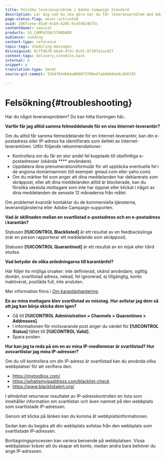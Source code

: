 ```yaml
---
title: Felsöka leveransproblem i Adobe Campaign Standard
description: Lär dig vad du ska göra när du får leveransproblem med Adobe Campaign Standard.
page-status-flag: never-activated
uuid: 286fceee-65a9-4cb9-b205-9ce5d024675c
contentOwner: sauviat
products: SG_CAMPAIGN/STANDARD
audience: sending
content-type: reference
topic-tags: sheduling-messages
discoiquuid: 9c7fd670-bba9-4f3c-8cb1-87397a1acd27
context-tags: delivery,schedule,back
internal: n
snippet: y
translation-type: tm+mt
source-git-commit: 33d4704d664a809073790e47ab6bb84e9c2b07d5

---
```



# Felsökning{#troubleshooting}

Har du något leveransproblem? Du kan hitta lösningen här..

**Varför får jag alltid samma felmeddelande för en viss Internet-leverantör?**

Om du alltid får samma felmeddelande för en Internet-leverantör, kan din e-postadress eller IP-adress ha identifierats som defekt av Internet-leverantören. Utför följande rekommendationer:
* Kontrollera om du får en stor andel fel kopplade till obefintliga e-postadresser (okända **** användare).
* Uppdatera dina prenumerationsformulär för att upptäcka eventuella fel i de angivna domännamnen (till exempel: gmaul.com eller yaho.com).
* Om du märker fel som anger att dina meddelanden har deklarerats som skräppost, eller att dina meddelanden alltid är blockerade, kan du försöka utesluta mottagare som inte har öppnat eller klickat i något av dina meddelanden de senaste 12 månaderna från målet.

Om problemet kvarstår kontaktar du de kommersiella tjänsterna, leveranstjänsterna eller Adobe Campaign-supporten.

**Vad är skillnaden mellan en svartlistad e-postadress och en e-postadress i karantän?**

Statusen **[!UICONTROL Blacklisted]** är ett resultat av en feedbackslinga (när en person rapporterar ett meddelande som skräppost).

Statusen **[!UICONTROL Quarantined]** är ett resultat av en mjuk eller hård studsa.

**Vad betyder de olika anledningarna till karantänfel?**

Här följer tio möjliga orsaker: inte definierad, okänd användare, ogiltig domän, svartlistad adress, nekad, fel ignorerad, ej tillgänglig, konto inaktiverat, postlåda full, inte ansluten.

Mer information finns i [Om karantänhantering](../../sending/using/understanding-quarantine-management.md).

**En av mina mottagare blev svartlistad av misstag. Hur avlistar jag dem så att jag kan börja skicka dem igen?**

* Gå till **[!UICONTROL Administration > Channels > Quarantines > Addresses]**.
* I informationen för motsvarande post anger du värdet för **[!UICONTROL Status]** fältet till **[!UICONTROL Valid]**.
* Spara posten.

**Hur kan jag ta reda på om en av mina IP-medlemmar är svartlistad? Hur avsvartlistar jag mina IP-adresser?**

Om du vill kontrollera om din IP-adress är svartlistad kan du använda olika webbplatser för att verifiera den:
* https://mxtoolbox.com/
* https://whatismyipaddress.com/blacklist-check
* https://www.blacklistalert.org/

I allmänhet returnerar resultatet av IP-adresskontrollen en lista som innehåller information om svartlistan och även namnet på den webbplats som svartlistade IP-adressen.

Genom att klicka på länken kan du komma åt webbplatsinformationen.

Sedan kan du begära att din webbplats avlistas från den webbplats som svartlistade IP-adressen.

Borttagningsprocessen kan variera beroende på webbplatsen. Vissa webbplatser kräver att du skapar ett konto, medan andra bara behöver du ange IP-adressen.

